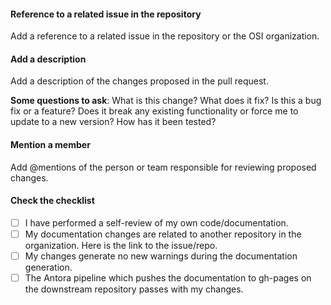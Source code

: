 #### Reference to a related issue in the repository
Add a reference to a related issue in the repository or the OSI organization.

#### Add a description
Add a description of the changes proposed in the pull request.

**Some questions to ask**:
What is this change?
What does it fix?
Is this a bug fix or a feature? Does it break any existing functionality or force me to update to a new version?
How has it been tested?

#### Mention a member
Add @mentions of the person or team responsible for reviewing proposed changes.

#### Check the checklist

- [ ] I have performed a self-review of my own code/documentation.
- [ ] My documentation changes are related to another repository in the organization. Here is the link to the issue/repo.
- [ ] My changes generate no new warnings during the documentation generation.
- [ ] The Antora pipeline which pushes the documentation to gh-pages on the downstream repository passes with my changes.